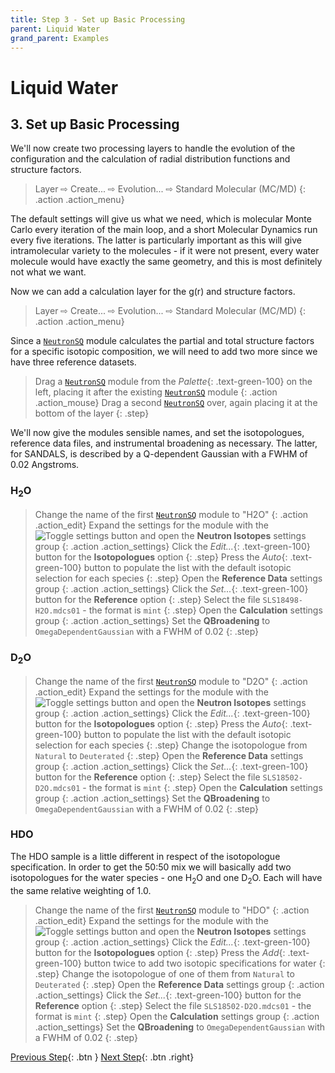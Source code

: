```yaml
---
title: Step 3 - Set up Basic Processing
parent: Liquid Water
grand_parent: Examples
---
```

# Liquid Water

## 3. Set up Basic Processing

We'll now create two processing layers to handle the evolution of the configuration and the calculation of radial distribution functions and structure factors.

> Layer &#8680; Create... &#8680; Evolution... &#8680; Standard Molecular (MC/MD)
{: .action .action_menu}

The default settings will give us what we need, which is molecular Monte Carlo every iteration of the main loop, and a short Molecular Dynamics run every five iterations. The latter is particularly important as this will give intramolecular variety to the molecules - if it were not present, every water molecule would have exactly the same geometry, and this is most definitely not what we want.

Now we can add a calculation layer for the g(r) and structure factors.

> Layer &#8680; Create... &#8680; Evolution... &#8680; Standard Molecular (MC/MD)
{: .action .action_menu}

Since a [`NeutronSQ`](/modules/neutronsq) module calculates the partial and total structure factors for a specific isotopic composition, we will need to add two more since we have three reference datasets.

> Drag a [`NeutronSQ`](/modules/neutronsq) module from the _Palette_{: .text-green-100} on the left, placing it after the existing [`NeutronSQ`](/modules/neutronsq) module
{: .action .action_mouse}
> Drag a second [`NeutronSQ`](/modules/neutronsq) over, again placing it at the bottom of the layer
{: .step}

We'll now give the modules sensible names, and set the isotopologues, reference data files, and instrumental broadening as necessary. The latter, for SANDALS, is described by a Q-dependent Gaussian with a FWHM of 0.02 Angstroms.

### H<sub>2</sub>O

> Change the name of the first [`NeutronSQ`](/modules/neutronsq) module to "H2O"
{: .action .action_edit}
> Expand the settings for the module with the ![Toggle settings button](../icons/general_settings.png) and open the **Neutron Isotopes** settings group
{: .action .action_settings}
> Click the _Edit..._{: .text-green-100} button for the **Isotopologues** option
{: .step}
> Press the _Auto_{: .text-green-100} button to populate the list with the default isotopic selection for each species
{: .step}
> Open the **Reference Data** settings group
{: .action .action_settings}
> Click the _Set..._{: .text-green-100} button for the **Reference** option
{: .step}
> Select the file `SLS18498-H2O.mdcs01` - the format is `mint`
{: .step}
> Open the **Calculation** settings group
{: .action .action_settings}
> Set the **QBroadening** to `OmegaDependentGaussian` with a FWHM of 0.02
{: .step}

### D<sub>2</sub>O
> Change the name of the first [`NeutronSQ`](/modules/neutronsq) module to "D2O"
{: .action .action_edit}
> Expand the settings for the module with the ![Toggle settings button](../icons/general_settings.png) and open the **Neutron Isotopes** settings group
{: .action .action_settings}
> Click the _Edit..._{: .text-green-100} button for the **Isotopologues** option
{: .step}
> Press the _Auto_{: .text-green-100} button to populate the list with the default isotopic selection for each species
{: .step}
> Change the isotopologue from `Natural` to `Deuterated`
{: .step}
> Open the **Reference Data** settings group
{: .action .action_settings}
> Click the _Set..._{: .text-green-100} button for the **Reference** option
{: .step}
> Select the file `SLS18502-D2O.mdcs01` - the format is `mint`
{: .step}
> Open the **Calculation** settings group
{: .action .action_settings}
> Set the **QBroadening** to `OmegaDependentGaussian` with a FWHM of 0.02
{: .step}

### HDO

The HDO sample is a little different in respect of the isotopologue specification. In order to get the 50:50 mix we will basically add two isotopologues for the water species - one H<sub>2</sub>O and one D<sub>2</sub>O. Each will have the same relative weighting of 1.0.

> Change the name of the first [`NeutronSQ`](/modules/neutronsq) module to "HDO"
{: .action .action_edit}
> Expand the settings for the module with the ![Toggle settings button](../icons/general_settings.png) and open the **Neutron Isotopes** settings group
{: .action .action_settings}
> Click the _Edit..._{: .text-green-100} button for the **Isotopologues** option
{: .step}
> Press the _Add_{: .text-green-100} button twice to add two isotopic specifications for water
{: .step}
> Change the isotopologue of one of them from `Natural` to `Deuterated`
{: .step}
> Open the **Reference Data** settings group
{: .action .action_settings}
> Click the _Set..._{: .text-green-100} button for the **Reference** option
{: .step}
> Select the file `SLS18502-D2O.mdcs01` - the format is `mint`
{: .step}
> Open the **Calculation** settings group
{: .action .action_settings}
> Set the **QBroadening** to `OmegaDependentGaussian` with a FWHM of 0.02
{: .step}

[Previous Step](step2.md){: .btn }   [Next Step](step4.md){: .btn .right}
